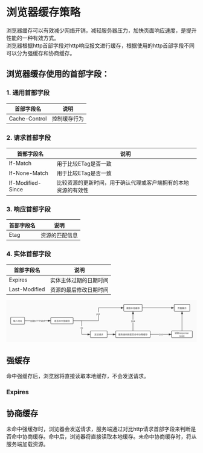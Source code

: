 # 浏览器缓存策略
浏览器缓存可以有效减少网络开销，减轻服务器压力，加快页面响应速度，是提升性能的一种有效方式。  
浏览器根据http首部字段对http响应报文进行缓存，根据使用的http首部字段不同可以分为强缓存和协商缓存。
## 浏览器缓存使用的首部字段：
### 1. 通用首部字段

| 首部字段名  | 说明                |
| --------- | ----------------------- |
| Cache-Control | 控制缓存行为 |
### 2. 请求首部字段

| 首部字段名  | 说明                |
| --------- | ----------------------- |
| If-Match | 用于比较ETag是否一致 |
| If-None-Match | 用于比较ETag是否一致 |
| If-Modified-Since | 比较资源的更新时间，用于确认代理或客户端拥有的本地资源的有效性 |
### 3. 响应首部字段  

| 首部字段名  | 说明                |
| --------- | ----------------------- |
| Etag | 资源的匹配信息 |

### 4. 实体首部字段

| 首部字段名  | 说明                |
| --------- | ----------------------- |
| Expires | 实体主体过期的日期时间 |
| Last-Modified | 资源的最后修改日期时间 |

![cache](../assets/cache.jpg)
## 强缓存
命中强缓存后，浏览器将直接读取本地缓存，不会发送请求。
### Expires
## 协商缓存
未命中强缓存时，浏览器会发送请求，服务端通过对比http请求首部字段来判断是否命中协商缓存。命中后，浏览器将直接读取本地缓存。未命中协商缓存时，将从服务端加载资源。